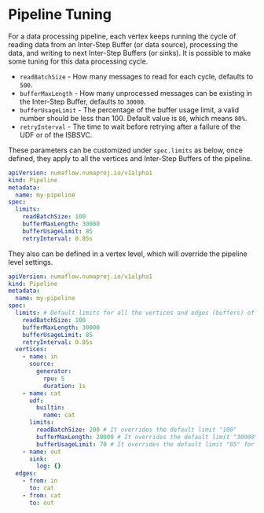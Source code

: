 # Pipeline Tuning

For a data processing pipeline, each vertex keeps running the cycle of reading data from an Inter-Step Buffer (or data source), 
processing the data, and writing to next Inter-Step Buffers (or sinks). It is possible to make some tuning for this data 
processing cycle.

- `readBatchSize` - How many messages to read for each cycle, defaults to `500`.
- `bufferMaxLength` - How many unprocessed messages can be existing in the Inter-Step Buffer, defaults to `30000`.
- `bufferUsageLimit` - The percentage of the buffer usage limit, a valid number should be less than 100. Default value is `80`, which means `80%`.
- `retryInterval` - The time to wait before retrying after a failure of the UDF or of the ISBSVC.

These parameters can be customized under `spec.limits` as below, once defined, they apply to all the vertices and Inter-Step Buffers of the pipeline.

```yaml
apiVersion: numaflow.numaproj.io/v1alpha1
kind: Pipeline
metadata:
  name: my-pipeline
spec:
  limits:
    readBatchSize: 100
    bufferMaxLength: 30000
    bufferUsageLimit: 85
    retryInterval: 0.05s
```

They also can be defined in a vertex level, which will override the pipeline level settings.

```yaml
apiVersion: numaflow.numaproj.io/v1alpha1
kind: Pipeline
metadata:
  name: my-pipeline
spec:
  limits: # Default limits for all the vertices and edges (buffers) of this pipeline
    readBatchSize: 100
    bufferMaxLength: 30000
    bufferUsageLimit: 85
    retryInterval: 0.05s
  vertices:
    - name: in
      source:
        generator:
          rpu: 5
          duration: 1s
    - name: cat
      udf:
        builtin:
          name: cat
      limits:
        readBatchSize: 200 # It overrides the default limit "100"
        bufferMaxLength: 20000 # It overrides the default limit "30000" for the buffers owned by this vertex
        bufferUsageLimit: 70 # It overrides the default limit "85" for the buffers owned by this vertex
    - name: out
      sink:
        log: {}
  edges:
    - from: in
      to: cat
    - from: cat
      to: out
```

